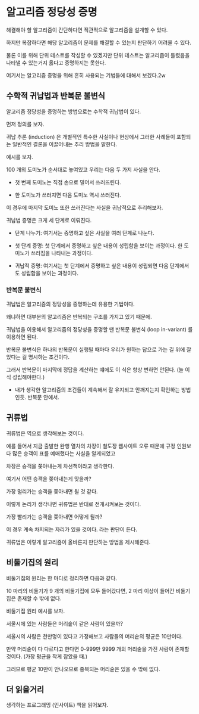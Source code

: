 # 알고리즘 정당성 증명 

해결해야 할 알고리즘이 간단하다면 직관적으로 알고리즘을 설계할 수 있다. 

하지만 복잡하다면 해당 알고리즘이 문제를 해결할 수 있는지 판단하기 어려울 수 있다.

물론 이를 위해 단위 테스트를 작성할 수 있겠지만 단위 테스트는 알고리즘이 틀렸음을 나타낼 수 있는거지 옳다고 증명하지는 못한다. 

여기서는 알고리즘 증명을 위해 흔히 사용되는 기법들에 대해서 보겠다.2w

## 수학적 귀납법과 반복문 불변식 

알고리즘 정당성을 증명하는 방법으로는 수학적 귀납법이 있다. 

먼저 정의를 보자. 

귀납 추론 (induction) 은 개별적인 특수한 사실이나 현상에서 그러한 사례들이 포함되는 일반적인 결론을 이끌어내는 추리 방법을 말한다.

예시를 보자. 

100 개의 도미노가 순서대로 놓여있고 우리는 다음 두 가지 사실을 안다. 

- 첫 번째 도미노는 직접 손으로 밀어서 쓰러뜨린다.

- 한 도미노가 쓰러지면 다음 도미노 역시 쓰러진다.

이 경우에 마지막 도미노 또한 쓰러진다는 사실을 귀납적으로 추리해보자. 

귀납법 증명은 크게 세 단계로 이뤄진다. 

- 단계 나누기: 여기서는 증명하고 싶은 사실을 여러 단계로 나눈다.

- 첫 단계 증명: 첫 단계에서 증명하고 싶은 내용이 성립함을 보이는 과정이다. 한 도미노가 쓰러짐을 나타내는 과정이다.

- 귀납적 증명: 여기서는 첫 단계에서 증명하고 싶은 내용이 성립되면 다음 단계에서도 성립함을 보이는 과정이다. 

### 반복문 불변식

귀납법은 알고리즘의 정당성을 증명하는데 유용한 기법이다.

왜냐하면 대부분의 알고리즘은 반복되는 구조를 가지고 있기 때문에. 

귀납법을 이용해서 알고리즘의 정당성을 증명할 땐 반복문 불변식 (loop in-variant) 를 이용하면 된다. 

반복문 불변식은 하나의 반복문이 실행될 때마다 우리가 원하는 답으로 가는 길 위에 잘 있다는 걸 명시하는 조건이다.

그래서 반복문이 마지막에 정답을 계산하는 떄에도 이 식은 항상 변하면 안된다. (늘 이 식 성립해야한다.)

- 내가 생각한 알고리즘의 조건들이 계속해서 잘 유지되고 안깨지는지 확인하는 방법인듯. 반복문 안에서.   

## 귀류법 

귀류법은 역으로 생각해보는 것이다. 

예를 들어서 지금 출발한 완행 열차의 차장이 철도장 웹사이트 오류 때문에 규정 인원보다 많은 승객이 표를 예매했다는 사실을 알게되었고 

차장은 승객을 쫒아내는게 차선책이라고 생각한다. 

여기서 어떤 승객을 쫒아내는게 맞을까? 

가장 멀리가는 승객을 쫒아내면 될 것 같다.

이렇게 논리가 생각나면 귀류법은 반대로 전개시켜보는 것이다.

가장 빨리가는 승객을 쫒아내면 어떻게 될까? 

이 경우 계속 차지되는 자리가 있을 것이다. 라는 판단이 든다.

귀류법은 이렇게 알고리즘이 올바른지 판단하는 방법을 제시해준다.

## 비둘기집의 원리

비둘기집의 원리는 한 마디로 정리하면 다음과 같다.

10 마리의 비둘기가 9 개의 비둘기집에 모두 들어갔다면, 2 마리 이상이 들어간 비둘기집은 존재할 수 밖에 없다. 

비둘기집 원리 예시를 보자. 

서울시에 있는 사람들은 머리숱이 같은 사람이 있을까? 

서울시의 사람은 천만명이 있다고 가정해보고 사람들의 머리숱의 평균은 10만이다. 

만약 머리숱이 다 다르다고 한다면 0-999만 9999 개의 머리숱을 가진 사람이 존재할 것이다. (가장 평균을 작게 잡았을 때.)

그러므로 평균 10만이 안나오므로 중복되는 머리숱은 있을 수 밖에 없다.

## 더 읽을거리

생각하는 프로그래밍 (인사이트) 책을 읽어보자. 
